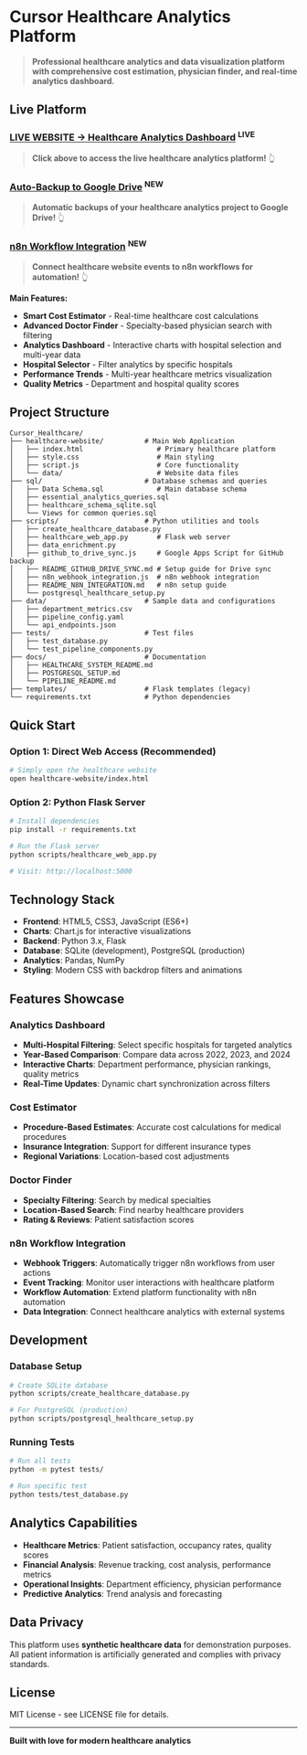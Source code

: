 # Cursor Healthcare Analytics Platform

> **Professional healthcare analytics and data visualization platform with comprehensive cost estimation, physician finder, and real-time analytics dashboard.**

## Live Platform

### **[LIVE WEBSITE -> Healthcare Analytics Dashboard](https://abdullah-binmadhi.github.io/Cursor_Healthcare/healthcare-website/)** <sup>LIVE</sup>

> **Click above to access the live healthcare analytics platform!** 👆

### **[Auto-Backup to Google Drive](scripts/README_GITHUB_DRIVE_SYNC.md)** <sup>NEW</sup>

> **Automatic backups of your healthcare analytics project to Google Drive!** 👆

### **[n8n Workflow Integration](scripts/README_N8N_INTEGRATION.md)** <sup>NEW</sup>

> **Connect healthcare website events to n8n workflows for automation!** 👆

**Main Features:**
- **Smart Cost Estimator** - Real-time healthcare cost calculations
- **Advanced Doctor Finder** - Specialty-based physician search with filtering
- **Analytics Dashboard** - Interactive charts with hospital selection and multi-year data
- **Hospital Selector** - Filter analytics by specific hospitals
- **Performance Trends** - Multi-year healthcare metrics visualization
- **Quality Metrics** - Department and hospital quality scores

## Project Structure

```
Cursor_Healthcare/
├── healthcare-website/          # Main Web Application
│   ├── index.html                  # Primary healthcare platform
│   ├── style.css                   # Main styling
│   ├── script.js                   # Core functionality
│   └── data/                       # Website data files
├── sql/                         # Database schemas and queries
│   ├── Data Schema.sql             # Main database schema
│   ├── essential_analytics_queries.sql
│   ├── healthcare_schema_sqlite.sql
│   └── Views for common queries.sql
├── scripts/                     # Python utilities and tools
│   ├── create_healthcare_database.py
│   ├── healthcare_web_app.py       # Flask web server
│   ├── data_enrichment.py
│   ├── github_to_drive_sync.js     # Google Apps Script for GitHub backup
│   ├── README_GITHUB_DRIVE_SYNC.md # Setup guide for Drive sync
│   ├── n8n_webhook_integration.js  # n8n webhook integration
│   ├── README_N8N_INTEGRATION.md   # n8n setup guide
│   └── postgresql_healthcare_setup.py
├── data/                        # Sample data and configurations
│   ├── department_metrics.csv
│   ├── pipeline_config.yaml
│   └── api_endpoints.json
├── tests/                       # Test files
│   ├── test_database.py
│   └── test_pipeline_components.py
├── docs/                        # Documentation
│   ├── HEALTHCARE_SYSTEM_README.md
│   ├── POSTGRESQL_SETUP.md
│   └── PIPELINE_README.md
├── templates/                   # Flask templates (legacy)
└── requirements.txt             # Python dependencies
```

## Quick Start

### Option 1: Direct Web Access (Recommended)
```bash
# Simply open the healthcare website
open healthcare-website/index.html
```

### Option 2: Python Flask Server
```bash
# Install dependencies
pip install -r requirements.txt

# Run the Flask server
python scripts/healthcare_web_app.py

# Visit: http://localhost:5000
```

## Technology Stack

- **Frontend**: HTML5, CSS3, JavaScript (ES6+)
- **Charts**: Chart.js for interactive visualizations
- **Backend**: Python 3.x, Flask
- **Database**: SQLite (development), PostgreSQL (production)
- **Analytics**: Pandas, NumPy
- **Styling**: Modern CSS with backdrop filters and animations

## Features Showcase

### Analytics Dashboard
- **Multi-Hospital Filtering**: Select specific hospitals for targeted analytics
- **Year-Based Comparison**: Compare data across 2022, 2023, and 2024
- **Interactive Charts**: Department performance, physician rankings, quality metrics
- **Real-Time Updates**: Dynamic chart synchronization across filters

### Cost Estimator
- **Procedure-Based Estimates**: Accurate cost calculations for medical procedures
- **Insurance Integration**: Support for different insurance types
- **Regional Variations**: Location-based cost adjustments

### Doctor Finder
- **Specialty Filtering**: Search by medical specialties
- **Location-Based Search**: Find nearby healthcare providers
- **Rating & Reviews**: Patient satisfaction scores

### n8n Workflow Integration
- **Webhook Triggers**: Automatically trigger n8n workflows from user actions
- **Event Tracking**: Monitor user interactions with healthcare platform
- **Workflow Automation**: Extend platform functionality with n8n automation
- **Data Integration**: Connect healthcare analytics with external systems

## Development

### Database Setup
```bash
# Create SQLite database
python scripts/create_healthcare_database.py

# For PostgreSQL (production)
python scripts/postgresql_healthcare_setup.py
```

### Running Tests
```bash
# Run all tests
python -m pytest tests/

# Run specific test
python tests/test_database.py
```

## Analytics Capabilities

- **Healthcare Metrics**: Patient satisfaction, occupancy rates, quality scores
- **Financial Analysis**: Revenue tracking, cost analysis, performance metrics
- **Operational Insights**: Department efficiency, physician performance
- **Predictive Analytics**: Trend analysis and forecasting

## Data Privacy

This platform uses **synthetic healthcare data** for demonstration purposes. All patient information is artificially generated and complies with privacy standards.

## License

MIT License - see LICENSE file for details.

---

**Built with love for modern healthcare analytics**
